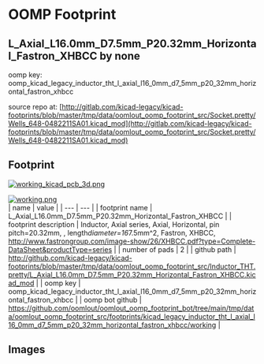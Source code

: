 # OOMP Footprint  
## L_Axial_L16.0mm_D7.5mm_P20.32mm_Horizontal_Fastron_XHBCC  by none  
  
oomp key: oomp_kicad_legacy_inductor_tht_l_axial_l16_0mm_d7_5mm_p20_32mm_horizontal_fastron_xhbcc  
  
source repo at: [http://gitlab.com/kicad-legacy/kicad-footprints/blob/master/tmp/data/oomlout_oomp_footprint_src/Socket.pretty/Wells_648-0482211SA01.kicad_mod](http://gitlab.com/kicad-legacy/kicad-footprints/blob/master/tmp/data/oomlout_oomp_footprint_src/Socket.pretty/Wells_648-0482211SA01.kicad_mod)  
## Footprint  
  
[![working_kicad_pcb_3d.png](working_kicad_pcb_3d_600.png)](working_kicad_pcb_3d.png)  
  
[![working.png](working_600.png)](working.png)  
| name | value | 
| --- | --- | 
| footprint name | L_Axial_L16.0mm_D7.5mm_P20.32mm_Horizontal_Fastron_XHBCC | 
| footprint description | Inductor, Axial series, Axial, Horizontal, pin pitch=20.32mm, , length*diameter=16*7.5mm^2, Fastron, XHBCC, http://www.fastrongroup.com/image-show/26/XHBCC.pdf?type=Complete-DataSheet&productType=series | 
| number of pads | 2 | 
| github path | http://github.com/kicad-legacy/kicad-footprints/blob/master/tmp/data/oomlout_oomp_footprint_src/Inductor_THT.pretty/L_Axial_L16.0mm_D7.5mm_P20.32mm_Horizontal_Fastron_XHBCC.kicad_mod | 
| oomp key | oomp_kicad_legacy_inductor_tht_l_axial_l16_0mm_d7_5mm_p20_32mm_horizontal_fastron_xhbcc | 
| oomp bot github | https://github.com/oomlout/oomlout_oomp_footprint_bot/tree/main/tmp/data/oomlout_oomp_footprint_src/footprints/kicad_legacy_inductor_tht_l_axial_l16_0mm_d7_5mm_p20_32mm_horizontal_fastron_xhbcc/working | 
## Images  
